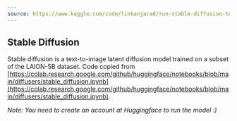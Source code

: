```yaml
---
source: https://www.kaggle.com/code/linkanjarad/run-stable-diffusion-text-to-image/notebook
---
```


## Stable Diffusion[](https://www.kaggle.com/code/linkanjarad/run-stable-diffusion-text-to-image#Stable-Diffusion)

Stable diffusion is a text-to-image latent diffusion model trained on a subset of the LAION-5B dataset. Code copied from [https://colab.research.google.com/github/huggingface/notebooks/blob/main/diffusers/stable_diffusion.ipynb](https://colab.research.google.com/github/huggingface/notebooks/blob/main/diffusers/stable_diffusion.ipynb).

_Note: You need to create an account at Huggingface to run the model :)_